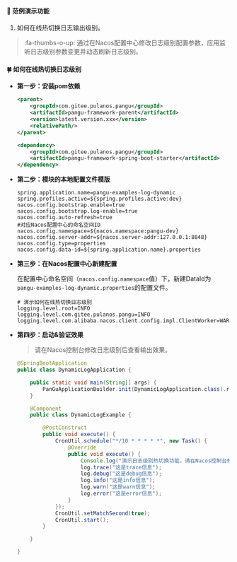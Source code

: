 #### :mushroom: 范例演示功能
1. 如何在线热切换日志输出级别。

> :fa-thumbs-o-up: 通过在Nacos配置中心修改日志级别配置参数，应用监听日志级别参数变更并动态刷新日志级别。

#### :four_leaf_clover: 如何在线热切换日志级别
-  **第一步：安装pom依赖**

    ```xml
    <parent>
        <groupId>com.gitee.pulanos.pangu</groupId>
        <artifactId>pangu-framework-parent</artifactId>
        <version>latest.version.xxx</version>
        <relativePath/>
    </parent>
    ```
    ```xml
    <dependency>
        <groupId>com.gitee.pulanos.pangu</groupId>
        <artifactId>pangu-framework-spring-boot-starter</artifactId>
    </dependency>
    ```

-  **第二步：模块的本地配置文件模版** 

    ```properties
    spring.application.name=pangu-examples-log-dynamic
    spring.profiles.active=${spring.profiles.active:dev}
    nacos.config.bootstrap.enable=true
    nacos.config.bootstrap.log-enable=true
    nacos.config.auto-refresh=true
    #对应Nacos配置中心的命名空间ID
    nacos.config.namespace=${nacos.namespace:pangu-dev}
    nacos.config.server-addr=${nacos.server-addr:127.0.0.1:8848}
    nacos.config.type=properties
    nacos.config.data-id=${spring.application.name}.properties
    ```

-  **第三步：在Nacos配置中心新建配置** 
    
    在配置中心命名空间（`nacos.config.namespace`值）下，新建DataId为`pangu-examples-log-dynamic.properties`的配置文件。
    ```properties
    # 演示如何在线热切换日志级别
    logging.level.root=INFO
    logging.level.com.gitee.pulanos.pangu=INFO
    logging.level.com.alibaba.nacos.client.config.impl.ClientWorker=WARN
    ```

- **第四步：启动&验证效果** 
  
    > 请在Nacos控制台修改日志级别后查看输出效果。

    ``` java
    @SpringBootApplication
    public class DynamicLogApplication {
    
        public static void main(String[] args) {
            PanGuApplicationBuilder.init(DynamicLogApplication.class).run(args);
        }
    
        @Component
        public class DynamicLogExample {
    
            @PostConstruct
            public void execute() {
                CronUtil.schedule("*/10 * * * * *", new Task() {
                    @Override
                    public void execute() {
                        Console.log("演示日志级别热切换功能，请在Nacos控制台修改日志级别后查看输出效果");
                        log.trace("这是trace信息");
                        log.debug("这是debug信息");
                        log.info("这是info信息");
                        log.warn("这是warn信息");
                        log.error("这是error信息");
                    }
                });
                CronUtil.setMatchSecond(true);
                CronUtil.start();
            }
    
        }
    
    }
    ```
